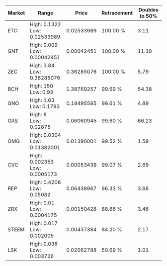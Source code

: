 | Market | Range | Price| Retracement | Doubles to 50% |
| --- | --- | --- | --- | --- |
| ETC | High: 0.1322<br />Low: 0.02533989 | 0.02533989 | 100.00 % | 3.11 |
| GNT | High: 0.009<br />Low: 0.00042451 | 0.00042451 | 100.00 % | 11.10 |
| ZEC | High: 3.84<br />Low: 0.36285076 | 0.36285076 | 100.00 % | 5.79 |
| BCH | High: 150<br />Low: 0.93 | 1.38769257 | 99.69 % | 54.38 |
| GNO | High: 1.63<br />Low: 0.1793 | 0.18495585 | 99.61 % | 4.89 |
| GAS | High: 8<br />Low: 0.02875 | 0.06060945 | 99.60 % | 66.23 |
| OMG | High: 0.0304<br />Low: 0.01382001 | 0.01390001 | 99.52 % | 1.59 |
| CVC | High: 0.002353<br />Low: 0.0005173 | 0.00053439 | 99.07 % | 2.69 |
| REP | High: 0.4206<br />Low: 0.05082 | 0.06438967 | 96.33 % | 3.66 |
| ZRX | High: 0.01<br />Low: 0.0004175 | 0.00150428 | 88.66 % | 3.46 |
| STEEM | High: 0.017<br />Low: 0.002005 | 0.00437384 | 84.20 % | 2.17 |
| LSK | High: 0.038<br />Low: 0.003726 | 0.02062788 | 50.69 % | 1.01 |

